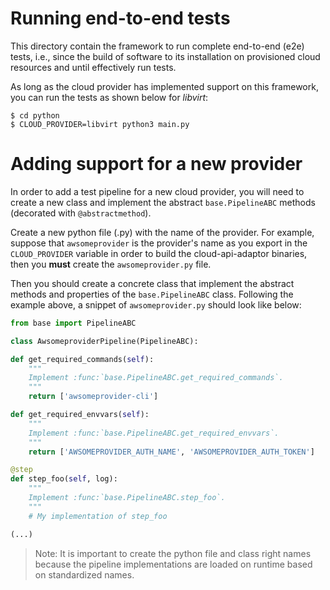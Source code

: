 # Running end-to-end tests

This directory contain the framework to run complete end-to-end (e2e) tests, i.e., since the build
of software to its installation on provisioned cloud resources and until effectively run tests.

As long as the cloud provider has implemented support on this framework, you can run the tests
as shown below for *libvirt*:

```
$ cd python
$ CLOUD_PROVIDER=libvirt python3 main.py
```

# Adding support for a new provider

In order to add a test pipeline for a new cloud provider, you will need to
create a new class and implement the abstract `base.PipelineABC` methods (decorated with `@abstractmethod`).

Create a new python file (.py) with the name of the provider. For example, suppose that
`awsomeprovider` is the provider's name as you export in the `CLOUD_PROVIDER` variable
in order to build the cloud-api-adaptor binaries, then you **must** create the `awsomeprovider.py` file.

Then you should create a concrete class that implement the abstract methods and properties of the
`base.PipelineABC` class. Following the example above, a snippet of `awsomeprovider.py` should look like below:

```python
from base import PipelineABC

class AwsomeproviderPipeline(PipelineABC):

def get_required_commands(self):
    """
    Implement :func:`base.PipelineABC.get_required_commands`.
    """
    return ['awsomeprovider-cli']

def get_required_envvars(self):
    """
    Implement :func:`base.PipelineABC.get_required_envvars`.
    """
    return ['AWSOMEPROVIDER_AUTH_NAME', 'AWSOMEPROVIDER_AUTH_TOKEN']

@step
def step_foo(self, log):
	"""
    Implement :func:`base.PipelineABC.step_foo`.
    """
    # My implementation of step_foo

(...)
```

>Note: It is important to create the python file and class right names because the pipeline
implementations are loaded on runtime based on standardized names.